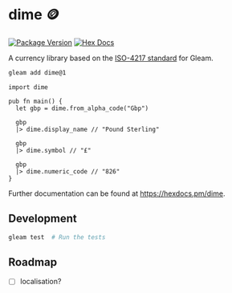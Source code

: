 # dime :coin:

[![Package Version](https://img.shields.io/hexpm/v/dime)](https://hex.pm/packages/dime)
[![Hex Docs](https://img.shields.io/badge/hex-docs-ffaff3)](https://hexdocs.pm/dime/)

A currency library based on the [ISO-4217 standard](https://en.wikipedia.org/wiki/ISO_4217) for Gleam.

```sh
gleam add dime@1
```

```gleam
import dime

pub fn main() {
  let gbp = dime.from_alpha_code("Gbp")

  gbp
  |> dime.display_name // "Pound Sterling"

  gbp
  |> dime.symbol // "£"

  gbp
  |> dime.numeric_code // "826"
}
```

Further documentation can be found at <https://hexdocs.pm/dime>.

## Development

```sh
gleam test  # Run the tests
```

## Roadmap

- [ ] localisation?
